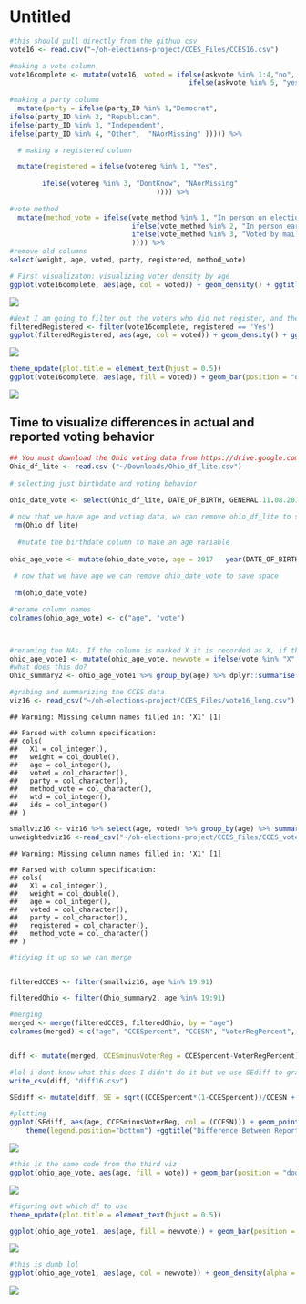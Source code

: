 Untitled
================

``` r
#this should pull directly from the github csv
vote16 <- read.csv("~/oh-elections-project/CCES_Files/CCES16.csv")
```

``` r
#making a vote column
vote16complete <- mutate(vote16, voted = ifelse(askvote %in% 1:4,"no",
                                            ifelse(askvote %in% 5, "yes",  "NAorMissing" ))) %>%
  
#making a party column
  mutate(party = ifelse(party_ID %in% 1,"Democrat",
ifelse(party_ID %in% 2, "Republican", 
ifelse(party_ID %in% 3, "Independent",
ifelse(party_ID %in% 4, "Other",  "NAorMissing" ))))) %>%

  # making a registered column

  mutate(registered = ifelse(votereg %in% 1, "Yes", 
                                                                           ifelse(votereg %in% 2, "No", 
        ifelse(votereg %in% 3, "DontKnow", "NAorMissing"
                                    )))) %>%
  
#vote method
  mutate(method_vote = ifelse(vote_method %in% 1, "In person on election day", 
                              ifelse(vote_method %in% 2, "In person early", 
                              ifelse(vote_method %in% 3, "Voted by mail or absentee", "Dontknow_skipped_notasked"
                              )))) %>%
#remove old columns
select(weight, age, voted, party, registered, method_vote)
```

``` r
# First visualizaton: visualizing voter density by age
ggplot(vote16complete, aes(age, col = voted)) + geom_density() + ggtitle('Density Plot of Voting Behavior by Age', subtitle =  '(excluding unregistered respondents) Year: 2016 State: Ohio') + labs(col = "Did They Vote?") + scale_color_manual(values=c("blue", "#006400","red"), name="Did They Vote?", breaks=c("NAorMissing", "no", "yes"),  labels=c("NAorMissing", "No", "Yes"))
```

![](Poster_Viz_files/figure-markdown_github/unnamed-chunk-3-1.png)

``` r
#Next I am going to filter out the voters who did not register, and then visualize density by age
filteredRegistered <- filter(vote16complete, registered == 'Yes')
ggplot(filteredRegistered, aes(age, col = voted)) + geom_density() + ggtitle('Density Plot of Reported Voting Behavior by Age ', subtitle =  '(excluding unregistered respondents) Year: 2016 State: Ohio') + labs(col = "Did They Vote?") + scale_color_manual(values=c("blue", "#006400","red"), name="Did They Vote?", breaks=c("NAorMissing", "no", "yes"),  labels=c("NAorMissing", "No", "Yes"))
```

![](Poster_Viz_files/figure-markdown_github/unnamed-chunk-3-2.png)

``` r
theme_update(plot.title = element_text(hjust = 0.5))
ggplot(vote16complete, aes(age, fill = voted)) + geom_bar(position = "dodge") + ylab('Total Count') + xlab("Age") + labs(fill = "Did They Vote?") + ggtitle('Reported Voting Behavior by Age', subtitle =  'Year: 2016 State: Ohio') + scale_fill_manual(values=c("blue", "green","red"), name="Did They Vote?", breaks=c("NAorMissing", "no", "yes"),  labels=c("NAorMissing", "No", "Yes"))
```

![](Poster_Viz_files/figure-markdown_github/unnamed-chunk-4-1.png)

Time to visualize differences in actual and reported voting behavior
--------------------------------------------------------------------

``` r
## You must download the Ohio voting data from https://drive.google.com/open?id=0B16R3n7VKQteeEh5SmozTXRVb2s
Ohio_df_lite <- read.csv ("~/Downloads/Ohio_df_lite.csv")
 
# selecting just birthdate and voting behavior
 
ohio_date_vote <- select(Ohio_df_lite, DATE_OF_BIRTH, GENERAL.11.08.2016)  

# now that we have age and voting data, we can remove ohio_df_lite to save space
 rm(Ohio_df_lite) 
 
  #mutate the birthdate column to make an age variable
 
ohio_age_vote <- mutate(ohio_date_vote, age = 2017 - year(DATE_OF_BIRTH)) %>% filter(age < 99) %>% select(age,GENERAL.11.08.2016)
 
 # now that we have age we can remove ohio_date_vote to save space
 
 rm(ohio_date_vote)

#rename column names
colnames(ohio_age_vote) <- c("age", "vote")



#renaming the NAs. If the column is marked X it is recorded as X, if there is anything else it is changed to O
ohio_age_vote1 <- mutate(ohio_age_vote, newvote = ifelse(vote %in% "X", "X", "O"))
#what does this do?
Ohio_summary2 <- ohio_age_vote1 %>% group_by(age) %>% dplyr::summarise(perc = base::mean(newvote == "X"), n())
```

``` r
#grabing and summarizing the CCES data
viz16 <- read_csv("~/oh-elections-project/CCES_Files/vote16_long.csv")
```

    ## Warning: Missing column names filled in: 'X1' [1]

    ## Parsed with column specification:
    ## cols(
    ##   X1 = col_integer(),
    ##   weight = col_double(),
    ##   age = col_integer(),
    ##   voted = col_character(),
    ##   party = col_character(),
    ##   method_vote = col_character(),
    ##   wtd = col_integer(),
    ##   ids = col_integer()
    ## )

``` r
smallviz16 <- viz16 %>% select(age, voted) %>% group_by(age) %>% summarize(percent_voted = base::mean(voted == "yes"), n())
unweightedviz16 <-read_csv("~/oh-elections-project/CCES_Files/CCES_vote16.csv")
```

    ## Warning: Missing column names filled in: 'X1' [1]

    ## Parsed with column specification:
    ## cols(
    ##   X1 = col_integer(),
    ##   weight = col_double(),
    ##   age = col_integer(),
    ##   voted = col_character(),
    ##   party = col_character(),
    ##   registered = col_character(),
    ##   method_vote = col_character()
    ## )

``` r
#tidying it up so we can merge


filteredCCES <- filter(smallviz16, age %in% 19:91)

filteredOhio <- filter(Ohio_summary2, age %in% 19:91)

#merging
merged <- merge(filteredCCES, filteredOhio, by = "age")
colnames(merged) <-c("age", "CCESpercent", "CCESN", "VoterRegPercent", "VoterRegN")


diff <- mutate(merged, CCESminusVoterReg = CCESpercent-VoterRegPercent)

#lol i dont know what this does I didn't do it but we use SEdiff to graph at the end
write_csv(diff, "diff16.csv")

SEdiff <- mutate(diff, SE = sqrt((CCESpercent*(1-CCESpercent))/CCESN + ((VoterRegPercent*(1-VoterRegPercent))/VoterRegN)))
```

``` r
#plotting
ggplot(SEdiff, aes(age, CCESminusVoterReg, col = (CCESN))) + geom_point() + ylab('Reported Voting Behavior - Actual Voting Behavior') + labs(col = "Total Number of Voters by Age") +
    theme(legend.position="bottom") +ggtitle("Difference Between Reported and Actual Voting Behavior", subtitle =  'Year: 2016 State: Ohio')
```

![](Poster_Viz_files/figure-markdown_github/unnamed-chunk-6-1.png)

``` r
#this is the same code from the third viz
ggplot(ohio_age_vote, aes(age, fill = vote)) + geom_bar(position = "dodge") + ylab('Total Count') + labs(fill = "Did They Vote?") + ggtitle('Actual Voting Behavior', subtitle = "(Totals)" )
```

![](Poster_Viz_files/figure-markdown_github/unnamed-chunk-7-1.png)

``` r
#figuring out which df to use
theme_update(plot.title = element_text(hjust = 0.5))

ggplot(ohio_age_vote1, aes(age, fill = newvote)) + geom_bar(position = "dodge") + ylab('Total Count') + xlab("Age") + ggtitle('Actual Voting Behavior by Age', subtitle =  'Year: 2016 State: Ohio') + scale_fill_manual(values=c("#000000", "#FF0000"), name="Did They Vote?", breaks=c("O", "X"),  labels=c(" No", "Yes"))
```

![](Poster_Viz_files/figure-markdown_github/unnamed-chunk-8-1.png)

``` r
#this is dumb lol
ggplot(ohio_age_vote1, aes(age, col = newvote)) + geom_density(alpha = .8) + scale_color_manual(values=c("#000000", "#FF0000"), name="Did They Vote?", breaks=c("O", "X"),  labels=c(" No", "Yes")) + ggtitle("Density Plot of Actual Voting Behavior by Age", subtitle =  'Year: 2016 State: Ohio')
```

![](Poster_Viz_files/figure-markdown_github/unnamed-chunk-9-1.png)
